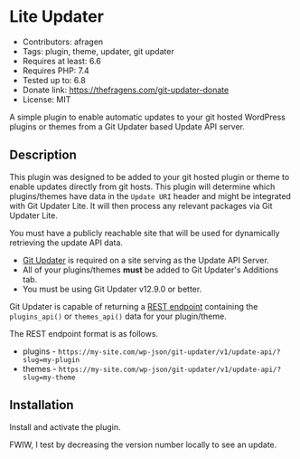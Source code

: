 # Lite Updater

* Contributors: afragen
* Tags: plugin, theme, updater, git updater
* Requires at least: 6.6
* Requires PHP: 7.4
* Tested up to: 6.8
* Donate link: <https://thefragens.com/git-updater-donate>
* License: MIT

A simple plugin to enable automatic updates to your git hosted WordPress plugins or themes from a Git Updater based Update API server.

## Description

This plugin was designed to be added to your git hosted plugin or theme to enable updates directly from git hosts. This plugin will determine which plugins/themes have data in the `Update URI` header and might be integrated with Git Updater Lite. It will then process any relevant packages via Git Updater Lite.

You must have a publicly reachable site that will be used for dynamically retrieving the update API data.

* [Git Updater](https://git-updater.com) is required on a site serving as the Update API Server.
* All of your plugins/themes **must** be added to Git Updater's Additions tab.
* You must be using Git Updater v12.9.0 or better. 

Git Updater is capable of returning a [REST endpoint](https://git-updater.com/knowledge-base/remote-management-restful-endpoints/#articleTOC_3/) containing the `plugins_api()` or `themes_api()` data for your plugin/theme.

The REST endpoint format is as follows.

* plugins - `https://my-site.com/wp-json/git-updater/v1/update-api/?slug=my-plugin`
* themes - `https://my-site.com/wp-json/git-updater/v1/update-api/?slug=my-theme`

## Installation

Install and activate the plugin.

FWIW, I test by decreasing the version number locally to see an update.
